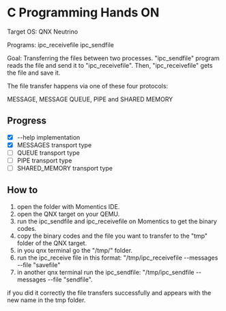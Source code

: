 # C Programming Hands ON

Target OS: QNX Neutrino

Programs: ipc_receivefile ipc_sendfile 

Goal: Transferring  the files between two processes. "ipc_sendfile" program reads the file and send it to "ipc_receivefile". Then, "ipc_receivefile" gets the file and save it.

The file transfer happens via one of these four protocols:

MESSAGE, MESSAGE QUEUE, PIPE and SHARED MEMORY

## Progress

- [x] --help implementation
- [x] MESSAGES transport type
- [ ] QUEUE transport type
- [ ] PIPE transport type
- [ ] SHARED_MEMORY transport type

## How to

1. open the folder with Momentics IDE.
2. open the QNX target on your QEMU.
3. run the ipc_sendfile and ipc_receivefile on Momentics to get the binary codes.
4. copy the binary codes and the file you want to transfer to the "tmp" folder of the QNX target.
5. in you qnx terminal go the "/tmp/" folder.
6. run the ipc_receive file in this format:
"/tmp/ipc_receivefile --messages --file "savefile"
7. in another qnx terminal run the ipc_sendfile:
"/tmp/ipc_sendfile --messages --file "sendfile".

if you did it correctly the file transfers successfully and appears with the new name in the tmp folder.



